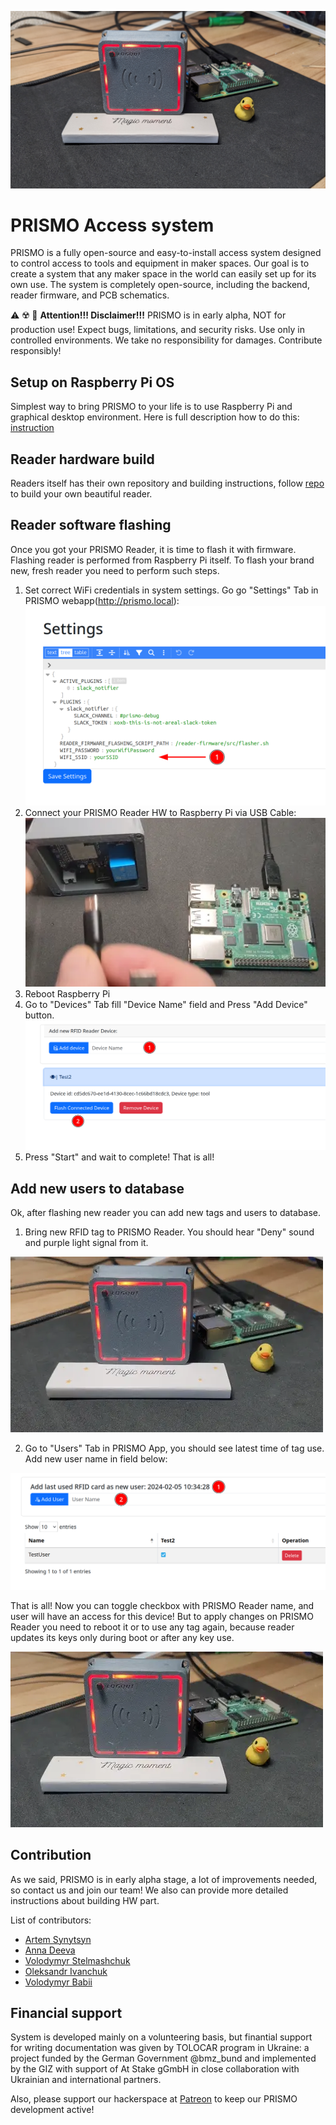 ![overview](docs/images/gen_photo.jpg "overview")

PRISMO Access system
===================

PRISMO is a fully open-source and easy-to-install access system designed to 
control access to tools and equipment in maker spaces. Our goal is to 
create a system that any maker space in the world can easily set up for
its own use. The system is completely open-source, including the backend, 
reader firmware, and PCB schematics.

⚠️ ☢️ 🚀 **Attention!!! Disclaimer!!!** PRISMO is in early alpha, NOT for production use! 
Expect bugs, limitations, and security risks. Use only in controlled 
environments. We take no responsibility for damages. Contribute 
responsibly!

## Setup on Raspberry Pi OS
Simplest way to bring PRISMO to your life is to use Raspberry Pi and graphical
desktop environment. Here is full description how to do this: [instruction](docs/rpi_installation_instructions.md)

## Reader hardware build

Readers itself has their own repository and building instructions, 
follow [repo](https://github.com/hacklabkyiv/prismo-reader) to build your own beautiful reader.

## Reader software flashing

Once you got your PRISMO Reader, it is time to flash it with firmware. Flashing reader is performed from Raspberry Pi itself. To flash your brand new,
fresh reader you need to perform such steps.
1. Set correct WiFi credentials in system settings. Go go "Settings" Tab in PRISMO webapp(http://prismo.local):
![wifi settings](docs/images/wifi_settings.png "wifi settings")
2. Connect your PRISMO Reader HW to Raspberry Pi via USB Cable:
![flash reader animation](docs/images/flash_reader.webp "flash reader")
3. Reboot Raspberry Pi
4. Go to "Devices" Tab fill "Device Name" field and Press "Add Device" button.
![flash reader](docs/images/flash_reader.png "flash reader")
5. Press "Start" and wait to complete! That is all!

## Add new users to database

Ok, after flashing new reader you can add new tags and users to database.

1. Bring new RFID tag to PRISMO Reader. You should hear "Deny" sound and purple light signal from it.

![Access denied](docs/images/access_denied.webp "Access denied")

2. Go to "Users" Tab in PRISMO App, you should see latest time of tag use. Add new user name in field below:

![add user](docs/images/add_user.png "add user")

That is all! Now you can toggle checkbox with PRISMO Reader name, and user will have an access for this device!
But to apply changes on PRISMO Reader you need to reboot it or to use any tag again, because reader updates its keys
only during boot or after any key use.

![Access Granted](docs/images/access_granted.webp "Access Granted")

## Contribution

As we said, PRISMO is in early alpha stage, a lot of improvements needed, so
contact us and join our team! We also can provide more detailed instructions about
building HW part.

List of contributors:

- [Artem Synytsyn](https://github.com/leechwort)
- [Anna Deeva](https://github.com/temhota)
- [Volodymyr Stelmashchuk](https://github.com/VovaStelmashchuk)
- [Oleksandr Ivanchuk](https://github.com/Sashkoiv)
- [Volodymyr Babii](https://github.com/atari-zero)

## Financial support

System is developed mainly on a volunteering basis, but finantial support for writing documentation was 
given by TOLOCAR program in Ukraine: a project funded by the German Government @bmz_bund 
and implemented by the GIZ with support of At Stake gGmbH in close collaboration with Ukrainian and international partners.

Also, please support our hackerspace at [Patreon](https://www.patreon.com/join/HackLabKyiv) to keep our PRISMO development active!

